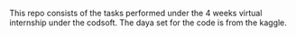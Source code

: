 This repo consists of the tasks performed under the 4 weeks virtual internship under the codsoft. The daya set for the code is from the kaggle. 
